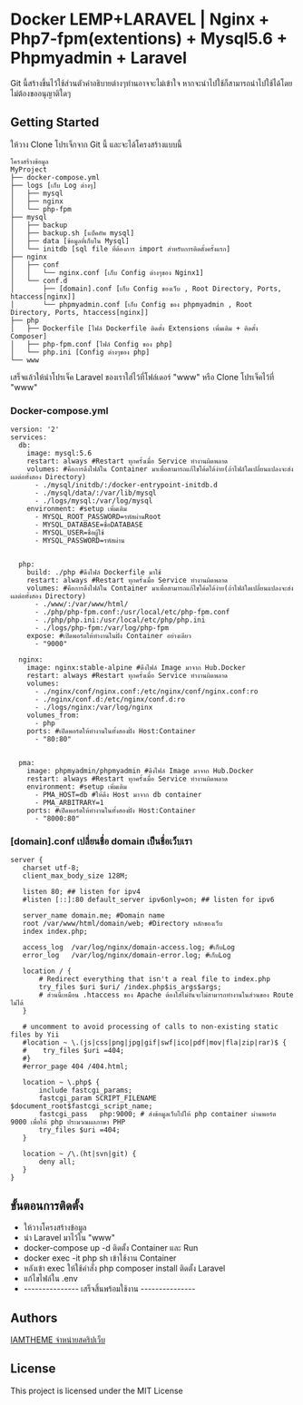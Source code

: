 # Docker LEMP+LARAVEL | Nginx + Php7-fpm(extentions) + Mysql5.6 + Phpmyadmin + Laravel

Git นี้สร้างขึ้นไว้ใช้ส่วนตัวคำอธิบายต่างๆท่านอาจจะไม่เข้าใจ หากจะนำไปใช้ก็สามารถนำไปใช้ได้โดยไม่ต้องขออนุญาติใดๆ

## Getting Started

ให้วาง Clone โปรเจ็กจาก Git นี้ และจะได้โครงสร้างแบบนี้
```
โครงสร้างข้อมูล
MyProject
├── docker-compose.yml
├── logs [เก็บ Log ต่างๆ]
│   ├── mysql
│   ├── nginx
│   └── php-fpm
├── mysql
│   ├── backup
│   ├── backup.sh [แบ็คอัพ mysql]
│   ├── data [ข้อมูลที่เก็บใน Mysql]
│   └── initdb [sql file ที่ต้องการ import สำหรับการติดตั้งครั้งแรก]
├── nginx
│   ├── conf
│   │   └── nginx.conf [เก็บ Config ต่างๆของ Nginx1]
│   └── conf.d
│       ├── [domain].conf [เก็บ Config ของเว็บ , Root Directory, Ports, htaccess[nginx]]
│       └── phpmyadmin.conf [เก็บ Config ของ phpmyadmin , Root Directory, Ports, htaccess[nginx]]
├── php
│   ├── Dockerfile [ไฟล์ Dockerfile ติดตั้ง Extensions เพิ่มเติม + ติดตั้ง Composer]
│   ├── php-fpm.conf [ไฟล์ Config ของ php]
│   └── php.ini [Config ต่างๆของ php]
└── www
```
เสร็จแล้วให้นำโปรเจ็ค Laravel ของเราใส่ไว้ที่โฟล์เดอร์ "www" หรือ Clone โปรเจ็คไว้ที่ "www"

### Docker-compose.yml

```
version: '2'
services:
  db:
    image: mysql:5.6
    restart: always #Restart ทุกครั้งเมื่อ Service ทำงานผิดพลาด
    volumes: #คือการดึงไฟล์ใน Container มาเพื่อสามารถแก้ไขโค้ดได้ง่าย(ถ้าไฟล์ใดเปลี่ยนแปลงจะส่งผลต่อทั้งสอง Directory)
      - ./mysql/initdb/:/docker-entrypoint-initdb.d
      - ./mysql/data/:/var/lib/mysql
      - ./logs/mysql:/var/log/mysql
    environment: #setup เพิ่มเติม
      - MYSQL_ROOT_PASSWORD=รหัสผ่านRoot
      - MYSQL_DATABASE=ชื่อDATABASE
      - MYSQL_USER=ชื่อผู้ใช้
      - MYSQL_PASSWORD=รหัสผ่าน
    
  
  php:
    build: ./php #ดึงไฟล์ Dockerfile มาใช้
    restart: always #Restart ทุกครั้งเมื่อ Service ทำงานผิดพลาด
    volumes: #คือการดึงไฟล์ใน Container มาเพื่อสามารถแก้ไขโค้ดได้ง่าย(ถ้าไฟล์ใดเปลี่ยนแปลงจะส่งผลต่อทั้งสอง Directory)
      - ./www/:/var/www/html/
      - ./php/php-fpm.conf:/usr/local/etc/php-fpm.conf
      - ./php/php.ini:/usr/local/etc/php/php.ini
      - ./logs/php-fpm:/var/log/php-fpm
    expose: #เปิดพอร์ตให้ทำงานในฝั่ง Container อย่างเดียว
      - "9000"
  
  nginx:
    image: nginx:stable-alpine #ดึงไฟล์ Image มาจาก Hub.Docker
    restart: always #Restart ทุกครั้งเมื่อ Service ทำงานผิดพลาด
    volumes:
      - ./nginx/conf/nginx.conf:/etc/nginx/conf/nginx.conf:ro
      - ./nginx/conf.d:/etc/nginx/conf.d:ro
      - ./logs/nginx:/var/log/nginx
    volumes_from:
      - php
    ports: #เปิดพอร์ตให้ทำงานในทั้งสองฝั่ง Host:Container
      - "80:80"
  

  pma:
    image: phpmyadmin/phpmyadmin #ดึงไฟล์ Image มาจาก Hub.Docker
    restart: always #Restart ทุกครั้งเมื่อ Service ทำงานผิดพลาด
    environment: #setup เพิ่มเติม
      - PMA_HOST=db #ให้ดึง Host มาจาก db container
      - PMA_ARBITRARY=1
    ports: #เปิดพอร์ตให้ทำงานในทั้งสองฝั่ง Host:Container
      - "8000:80"
```

### [domain].conf เปลี่ยนชื่อ domain เป็นชื่อเว็บเรา

```
server {
   charset utf-8;
   client_max_body_size 128M;

   listen 80; ## listen for ipv4
   #listen [::]:80 default_server ipv6only=on; ## listen for ipv6

   server_name domain.me; #Domain name
   root /var/www/html/domain/web; #Directory หลักของเว็บ
   index index.php;

   access_log  /var/log/nginx/domain-access.log; #เก็บLog
   error_log   /var/log/nginx/domain-error.log; #เก็บLog

   location / {
       # Redirect everything that isn't a real file to index.php
       try_files $uri $uri/ /index.php$is_args$args;
       # ส่วนนี้เหมือน .htaccess ของ Apache ต้องใส่ไม่งั้นจะไม่สามารถทำงานในส่วนของ Route ไม่ได้
   }

   # uncomment to avoid processing of calls to non-existing static files by Yii
   #location ~ \.(js|css|png|jpg|gif|swf|ico|pdf|mov|fla|zip|rar)$ {
   #    try_files $uri =404;
   #}
   #error_page 404 /404.html;

   location ~ \.php$ {
       include fastcgi_params;
       fastcgi_param SCRIPT_FILENAME $document_root$fastcgi_script_name;
       fastcgi_pass   php:9000; # ส่งข้อมูลเว็บไปให้ php container ผ่านพอร์ต 9000 เพื่อให้ php ประมวณผลภาษา PHP
       try_files $uri =404;
   }

   location ~ /\.(ht|svn|git) {
       deny all;
   }
}
```

## ขั้นตอนการติดตั้ง

* ให้วางโครงสร้างข้อมูล
* นำ Laravel มาไว้ใน "www"
* docker-compose up -d ติดตั้ง Container และ Run
* docker exec -it php sh เข้าใช้งาน Container
* หลังเข้า exec ให้ใช้คำสั่ง php composer install ติดตั้ง Laravel
* แก้ไขไฟล์ใน .env
* --------------- เสร็จสิ้นพร้อมใช้งาน ---------------

## Authors

[IAMTHEME จำหน่ายสคริปเว็บ](https://www.iamtheme.com/)
## License

This project is licensed under the MIT License


